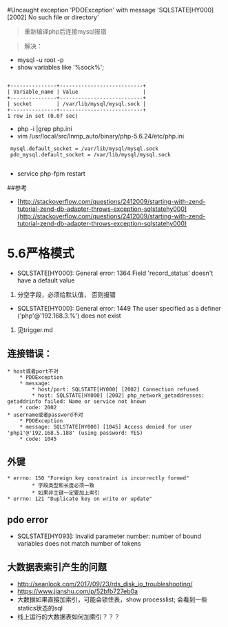 #Uncaught exception 'PDOException' with message 'SQLSTATE[HY000] [2002] No such file or directory'
> 重新编译php后连接mysql报错

> 解决：

+ mysql -u root -p
+ show variables like '%sock%'; 

```

+---------------+---------------------------+
| Variable_name | Value                     |
+---------------+---------------------------+
| socket        | /var/lib/mysql/mysql.sock |
+---------------+---------------------------+
1 row in set (0.07 sec)

```

+ php -i |grep php.ini
+ vim /usr/local/src/lnmp_auto/binary/php-5.6.24/etc/php.ini

```
 mysql.default_socket = /var/lib/mysql/mysql.sock
 pdo_mysql.default_socket = /var/lib/mysql/mysql.sock
 
```
+ service php-fpm restart

##参考
+   [http://stackoverflow.com/questions/2412009/starting-with-zend-tutorial-zend-db-adapter-throws-exception-sqlstatehy000](http://stackoverflow.com/questions/2412009/starting-with-zend-tutorial-zend-db-adapter-throws-exception-sqlstatehy000)



# 5.6严格模式
+   SQLSTATE[HY000]: General error: 1364 Field 'record_status' doesn't have a default value
1. 分空字段，必须给默认值， 否则报错
+   SQLSTATE[HY000]: General error: 1449 The user specified as a definer ('php'@'192.168.3.%') does not exist
1. 见trigger.md


## 连接错误：
    * host或者port不对
        * PDOException
        * message: 
            * host/port: SQLSTATE[HY000] [2002] Connection refused
            * host: SQLSTATE[HY000] [2002] php_network_getaddresses: getaddrinfo failed: Name or service not known
        * code: 2002
    * username或者password不对
        * PDOException
        * message: SQLSTATE[HY000] [1045] Access denied for user 'php1'@'192.168.5.188' (using password: YES)
        * code: 1045
        
        
        
## 外键
    * errno: 150 "Foreign key constraint is incorrectly formed"
            * 字段类型和长度必须一致
            * 如果非主键一定要加上索引
    * errno: 121 "Duplicate key on write or update"

## pdo error
   * SQLSTATE[HY093]: Invalid parameter number: number of bound variables does not match number of tokens

## 大数据表索引产生的问题
  * http://seanlook.com/2017/09/23/rds_disk_io_troubleshooting/
  * https://www.jianshu.com/p/52bfb727eb0a
  * 大数据如果直接加索引，可能会锁住表，show processlist; 会看到一些statics状态的sql
  * 线上运行的大数据表如何加索引？？？
                   